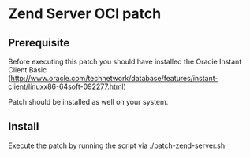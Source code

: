 # Zend Server OCI patch #

## Prerequisite ##

Before executing this patch you should have installed the Oracie Instant Client Basic (http://www.oracle.com/technetwork/database/features/instant-client/linuxx86-64soft-092277.html)

Patch should be installed as well on your system.

## Install ##

Execute the patch by running the script via ./patch-zend-server.sh